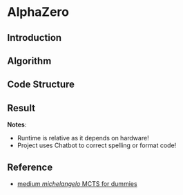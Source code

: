 # AlphaZero

## Introduction

## Algorithm

## Code Structure

## Result

**Notes**:
- Runtime is relative as it depends on hardware!
- Project uses Chatbot to correct spelling or format code!

## Reference
- [medium _michelangelo_ MCTS for dummies](https://medium.com/@_michelangelo_/alphazero-for-dummies-5bcc713fc9c6)